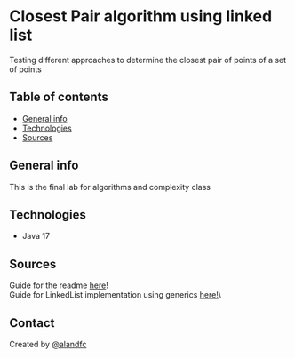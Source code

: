 # Closest Pair algorithm using linked list
Testing different approaches to determine the closest pair of points of a set of points
## Table of contents
* [General info](#general-info)
* [Technologies](#Technologies)
* [Sources](#Sources)

## General info
This is the final lab for algorithms and complexity class

## Technologies
* Java 17


## Sources
Guide for the readme [here](https://github.com/ritaly/README-cheatsheet/blob/master/README.md)! \
Guide for LinkedList implementation using generics [here!](https://www.geeksforgeeks.org/java-implementing-iterator-and-iterable-interface/)\

## Contact
Created by [@alandfc](https://www.t.me/alandfc)